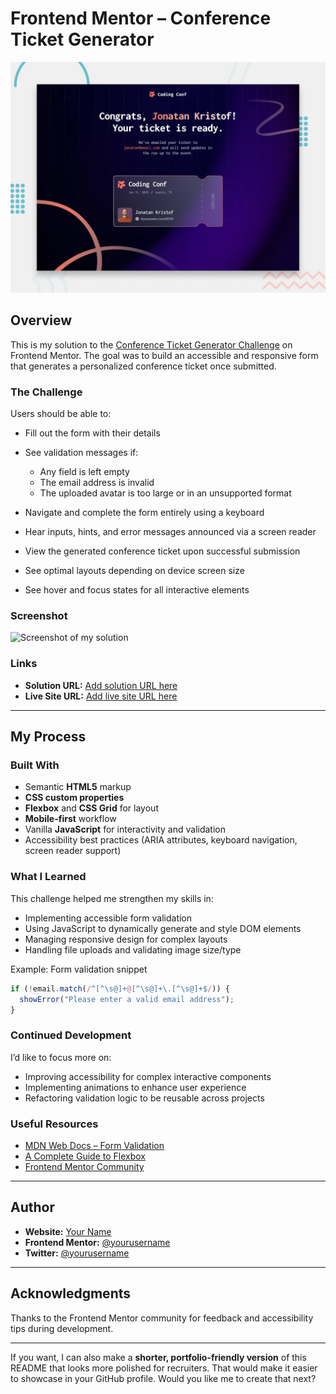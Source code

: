 
# Frontend Mentor – Conference Ticket Generator

![Design preview for the Conference Ticket Generator coding challenge](./preview.jpg)

## Overview

This is my solution to the [Conference Ticket Generator Challenge](https://www.frontendmentor.io/challenges/conference-ticket-generator-oq5gFIU12w) on Frontend Mentor.
The goal was to build an accessible and responsive form that generates a personalized conference ticket once submitted.

### The Challenge

Users should be able to:

* Fill out the form with their details
* See validation messages if:

  * Any field is left empty
  * The email address is invalid
  * The uploaded avatar is too large or in an unsupported format
* Navigate and complete the form entirely using a keyboard
* Hear inputs, hints, and error messages announced via a screen reader
* View the generated conference ticket upon successful submission
* See optimal layouts depending on device screen size
* See hover and focus states for all interactive elements

### Screenshot

![Screenshot of my solution](./screenshot.jpg)

### Links

* **Solution URL:** [Add solution URL here](https://your-solution-url.com)
* **Live Site URL:** [Add live site URL here](https://your-live-site-url.com)

---

## My Process

### Built With

* Semantic **HTML5** markup
* **CSS custom properties**
* **Flexbox** and **CSS Grid** for layout
* **Mobile-first** workflow
* Vanilla **JavaScript** for interactivity and validation
* Accessibility best practices (ARIA attributes, keyboard navigation, screen reader support)

### What I Learned

This challenge helped me strengthen my skills in:

* Implementing accessible form validation
* Using JavaScript to dynamically generate and style DOM elements
* Managing responsive design for complex layouts
* Handling file uploads and validating image size/type

Example: Form validation snippet

```js
if (!email.match(/^[^\s@]+@[^\s@]+\.[^\s@]+$/)) {
  showError("Please enter a valid email address");
}
```

### Continued Development

I’d like to focus more on:

* Improving accessibility for complex interactive components
* Implementing animations to enhance user experience
* Refactoring validation logic to be reusable across projects

### Useful Resources

* [MDN Web Docs – Form Validation](https://developer.mozilla.org/en-US/docs/Learn/Forms/Form_validation)
* [A Complete Guide to Flexbox](https://css-tricks.com/snippets/css/a-complete-guide-to-flexbox/)
* [Frontend Mentor Community](https://www.frontendmentor.io/community)

---

## Author

* **Website:** [Your Name](https://your-website.com)
* **Frontend Mentor:** [@yourusername](https://www.frontendmentor.io/profile/yourusername)
* **Twitter:** [@yourusername](https://twitter.com/yourusername)

---

## Acknowledgments

Thanks to the Frontend Mentor community for feedback and accessibility tips during development.

---

If you want, I can also make a **shorter, portfolio-friendly version** of this README that looks more polished for recruiters. That would make it easier to showcase in your GitHub profile. Would you like me to create that next?
